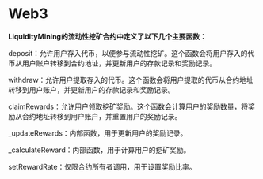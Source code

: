 # Web3
**LiquidityMining的流动性挖矿合约中定义了以下几个主要函数：**

deposit：允许用户存入代币，以便参与流动性挖矿。这个函数会将用户存入的代币从用户账户转移到合约地址，并更新用户的存款记录和奖励记录。

withdraw：允许用户提取存入的代币。这个函数会将用户提取的代币从合约地址转移到用户账户，并更新用户的存款记录和奖励记录。

claimRewards：允许用户领取挖矿奖励。这个函数会计算用户的奖励数量，将奖励从合约地址转移到用户账户，并重置用户的奖励记录。

_updateRewards：内部函数，用于更新用户的奖励记录。

_calculateReward：内部函数，用于计算用户的挖矿奖励。

setRewardRate：仅限合约所有者调用，用于设置奖励比率。

